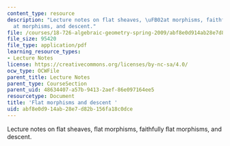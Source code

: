 ```yaml
---
content_type: resource
description: "Lecture notes on flat sheaves, \uFB02at morphisms, faithfully \uFB02\
  at morphisms, and descent."
file: /courses/18-726-algebraic-geometry-spring-2009/abf8e0d914ab28e7d82b156fa18c0dce_MIT18_726s09_lec12_flat.pdf
file_size: 95420
file_type: application/pdf
learning_resource_types:
- Lecture Notes
license: https://creativecommons.org/licenses/by-nc-sa/4.0/
ocw_type: OCWFile
parent_title: Lecture Notes
parent_type: CourseSection
parent_uid: 48634407-a57b-9413-2aef-86e097164ee5
resourcetype: Document
title: 'Flat morphisms and descent '
uid: abf8e0d9-14ab-28e7-d82b-156fa18c0dce
---
```

Lecture notes on flat sheaves, ﬂat morphisms, faithfully ﬂat morphisms, and descent.